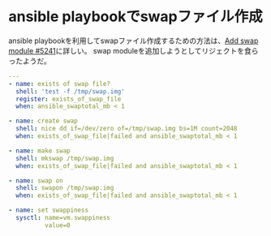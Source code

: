 # ansible playbookでswapファイル作成

ansible playbookを利用してswapファイル作成するための方法は、[Add swap module #5241](https://github.com/ansible/ansible/issues/5241#issuecomment-31438159)に詳しい。
swap moduleを追加しようとしてリジェクトを食らったようだ。

```yaml
---
- name: exists of swap file?
  shell: 'test -f /tmp/swap.img'
  register: exists_of_swap_file
  when: ansible_swaptotal_mb < 1

- name: create swap
  shell: nice dd if=/dev/zero of=/tmp/swap.img bs=1M count=2048
  when: exists_of_swap_file|failed and ansible_swaptotal_mb < 1

- name: make swap
  shell: mkswap /tmp/swap.img
  when: exists_of_swap_file|failed and ansible_swaptotal_mb < 1

- name: swap on
  shell: swapon /tmp/swap.img
  when: exists_of_swap_file|failed and ansible_swaptotal_mb < 1

- name: set swappiness
  sysctl: name=vm.swappiness
          value=0
```
